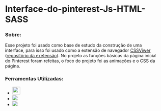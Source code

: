 # Interface-do-pinterest-Js-HTML-SASS
### Sobre: <br>
Esse projeto foi usado como base de estudo da construção de uma interface, para isso foi usado como a extensão de navegador <a href = "https://chrome.google.com/webstore/detail/cssviewer/ggfgijbpiheegefliciemofobhmofgce?hl=pt-BR">CSSViwer</a> (<a href = "https://github.com/miled/cssviewer">repositório da exetensão</a>). No projeto as funções básicas da página inicial do Pinterest foram refeitas, o foco do projeto foi as animações e o CSS da página.

### Ferramentas Utilizadas: <br>
- <img height="25" src="https://img.shields.io/badge/HTML5-E34F26?style=for-the-badge&logo=html5&logoColor=white">
- <img heigth="30" src="https://img.shields.io/badge/Sass-CC6699?style=for-the-badge&logo=sass&logoColor=white">
- <img heigth="30" src="https://img.shields.io/badge/JavaScript-F7DF1E?style=for-the-badge&logo=javascript&logoColor=black">
